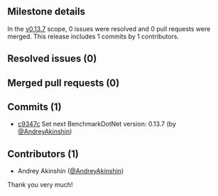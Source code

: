 ## Milestone details

In the [v0.13.7](https://github.com/dotnet/BenchmarkDotNet/issues?q=milestone:v0.13.7) scope, 
0 issues were resolved and 0 pull requests were merged.
This release includes 1 commits by 1 contributors.

## Resolved issues (0)


## Merged pull requests (0)


## Commits (1)

* [c9347c](https://github.com/dotnet/BenchmarkDotNet/commit/c9347c9b319852e9e608182024f14583bc96ba60) Set next BenchmarkDotNet version: 0.13.7 (by [@AndreyAkinshin](https://github.com/AndreyAkinshin))

## Contributors (1)

* Andrey Akinshin ([@AndreyAkinshin](https://github.com/AndreyAkinshin))

Thank you very much!

